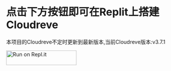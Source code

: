 # 点击下方按钮即可在Replit上搭建Cloudreve

本项目的Cloudreve不定时更新到最新版本,当前Cloudreve版本:v3.7.1

<img alt="Run on Repl.it" src="https://camo.githubusercontent.com/a2a42b2a29c0e3cd673096fc380e1e1ec634a9c86d56a70358fba4072d066ed8/68747470733a2f2f7265706c2e69742f62616467652f6769746875622f76616c65747a782f636c6f7564726576656f6e7265706c6974" style="height: 40px; width: 190px; max-width: 100%;" data-canonical-src="https://repl.it/github/taskschd-E5/Cloudreve-Replit">
